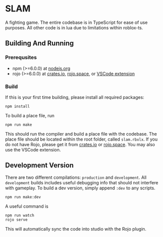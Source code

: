 # SLAM

A fighting game. The entire codebase is in TypeScript for ease of use purposes. All other code is in lua due to limitations within roblox-ts.

## Building And Running

### Prerequsites

- npm (>=6.0.0) at [nodejs.org](https://nodejs.org)
- rojo (>=6.0.0) at [crates.io](https://crates.io/crates/rojo), [rojo.space](https://rojo.space), or [VSCode extension](https://marketplace.visualstudio.com/items?itemName=evaera.vscode-rojo)

### Build

If this is your first time building, please install all required packages:

```
npm install
```

To build a place file, run

```
npm run make
```

This should run the compiler and build a place file with the codebase. The place file should be located within the root folder, called `slam.rbxlx`.
If you do not have Rojo, please get it from [crates.io](https://crates.io/crates/rojo) or [rojo.space](https://rojo.space). You may also use the VSCode extension.

## Development Version

There are two different compilations: `production` and `development`. All `development` builds includes useful debugging info that should not interfere with gameplay.
To build a dev version, simply append `:dev` to any scripts.

```
npm run make:dev
```

A useful command is

```
npm run watch
rojo serve 
```

This will automatically sync the code into studio with the Rojo plugin.
